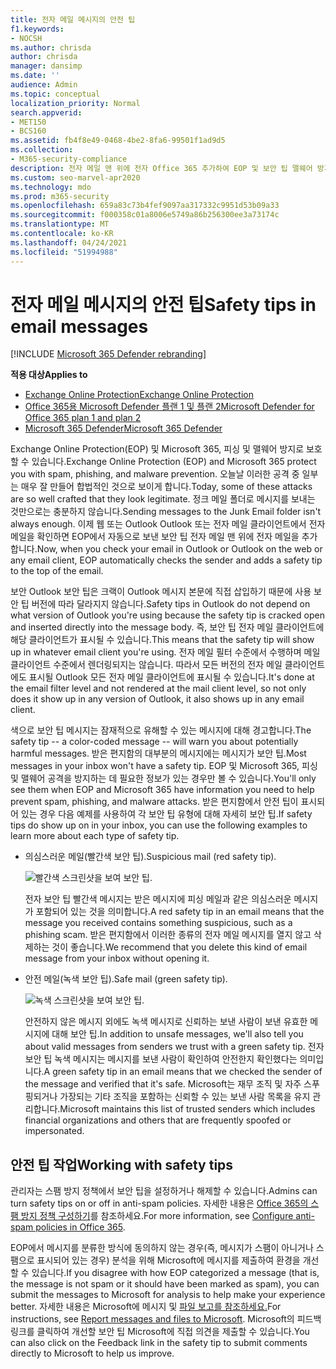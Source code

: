 ```yaml
---
title: 전자 메일 메시지의 안전 팁
f1.keywords:
- NOCSH
ms.author: chrisda
author: chrisda
manager: dansimp
ms.date: ''
audience: Admin
ms.topic: conceptual
localization_priority: Normal
search.appverid:
- MET150
- BCS160
ms.assetid: fb4f8e49-0468-4be2-8fa6-99501f1ad9d5
ms.collection:
- M365-security-compliance
description: 전자 메일 맨 위에 전자 Office 365 추가하여 EOP 및 보안 팁 맬웨어 방지를 보호하는 방법에 대해 알아보세요.
ms.custom: seo-marvel-apr2020
ms.technology: mdo
ms.prod: m365-security
ms.openlocfilehash: 659a83c73b4fef9097aa317332c9951d53b09a33
ms.sourcegitcommit: f000358c01a8006e5749a86b256300ee3a73174c
ms.translationtype: MT
ms.contentlocale: ko-KR
ms.lasthandoff: 04/24/2021
ms.locfileid: "51994988"
---
```

# <a name="safety-tips-in-email-messages"></a><span data-ttu-id="ab098-103">전자 메일 메시지의 안전 팁</span><span class="sxs-lookup"><span data-stu-id="ab098-103">Safety tips in email messages</span></span>

[!INCLUDE [Microsoft 365 Defender rebranding](../includes/microsoft-defender-for-office.md)]

<span data-ttu-id="ab098-104">**적용 대상**</span><span class="sxs-lookup"><span data-stu-id="ab098-104">**Applies to**</span></span>
- [<span data-ttu-id="ab098-105">Exchange Online Protection</span><span class="sxs-lookup"><span data-stu-id="ab098-105">Exchange Online Protection</span></span>](exchange-online-protection-overview.md)
- [<span data-ttu-id="ab098-106">Office 365용 Microsoft Defender 플랜 1 및 플랜 2</span><span class="sxs-lookup"><span data-stu-id="ab098-106">Microsoft Defender for Office 365 plan 1 and plan 2</span></span>](defender-for-office-365.md)
- [<span data-ttu-id="ab098-107">Microsoft 365 Defender</span><span class="sxs-lookup"><span data-stu-id="ab098-107">Microsoft 365 Defender</span></span>](../defender/microsoft-365-defender.md)

<span data-ttu-id="ab098-108">Exchange Online Protection(EOP) 및 Microsoft 365, 피싱 및 맬웨어 방지로 보호할 수 있습니다.</span><span class="sxs-lookup"><span data-stu-id="ab098-108">Exchange Online Protection (EOP) and Microsoft 365 protect you with spam, phishing, and malware prevention.</span></span> <span data-ttu-id="ab098-109">오늘날 이러한 공격 중 일부는 매우 잘 만들어 합법적인 것으로 보이게 합니다.</span><span class="sxs-lookup"><span data-stu-id="ab098-109">Today, some of these attacks are so well crafted that they look legitimate.</span></span> <span data-ttu-id="ab098-110">정크 메일 폴더로 메시지를 보내는 것만으로는 충분하지 않습니다.</span><span class="sxs-lookup"><span data-stu-id="ab098-110">Sending messages to the Junk Email folder isn't always enough.</span></span> <span data-ttu-id="ab098-111">이제 웹 또는 Outlook Outlook 또는 전자 메일 클라이언트에서 전자 메일을 확인하면 EOP에서 자동으로 보낸 보안 팁 전자 메일 맨 위에 전자 메일을 추가합니다.</span><span class="sxs-lookup"><span data-stu-id="ab098-111">Now, when you check your email in Outlook or Outlook on the web or any email client, EOP automatically checks the sender and adds a safety tip to the top of the email.</span></span>

<span data-ttu-id="ab098-112">보안 Outlook 보안 팁은 크랙이 Outlook 메시지 본문에 직접 삽입하기 때문에 사용 보안 팁 버전에 따라 달라지지 않습니다.</span><span class="sxs-lookup"><span data-stu-id="ab098-112">Safety tips in Outlook do not depend on what version of Outlook you're using because the safety tip is cracked open and inserted directly into the message body.</span></span> <span data-ttu-id="ab098-113">즉, 보안 팁 전자 메일 클라이언트에 해당 클라이언트가 표시될 수 있습니다.</span><span class="sxs-lookup"><span data-stu-id="ab098-113">This means that the safety tip will show up in whatever email client you're using.</span></span> <span data-ttu-id="ab098-114">전자 메일 필터 수준에서 수행하며 메일 클라이언트 수준에서 렌더링되지는 않습니다. 따라서 모든 버전의 전자 메일 클라이언트에도 표시될 Outlook 모든 전자 메일 클라이언트에 표시될 수 있습니다.</span><span class="sxs-lookup"><span data-stu-id="ab098-114">It's done at the email filter level and not rendered at the mail client level, so not only does it show up in any version of Outlook, it also shows up in any email client.</span></span>

<span data-ttu-id="ab098-115">색으로 보안 팁 메시지는 잠재적으로 유해할 수 있는 메시지에 대해 경고합니다.</span><span class="sxs-lookup"><span data-stu-id="ab098-115">The safety tip -- a color-coded message -- will warn you about potentially harmful messages.</span></span> <span data-ttu-id="ab098-116">받은 편지함의 대부분의 메시지에는 메시지가 보안 팁.</span><span class="sxs-lookup"><span data-stu-id="ab098-116">Most messages in your inbox won't have a safety tip.</span></span> <span data-ttu-id="ab098-117">EOP 및 Microsoft 365, 피싱 및 맬웨어 공격을 방지하는 데 필요한 정보가 있는 경우만 볼 수 있습니다.</span><span class="sxs-lookup"><span data-stu-id="ab098-117">You'll only see them when EOP and Microsoft 365 have information you need to help prevent spam, phishing, and malware attacks.</span></span> <span data-ttu-id="ab098-118">받은 편지함에서 안전 팁이 표시되어 있는 경우 다음 예제를 사용하여 각 보안 팁 유형에 대해 자세히 보안 팁.</span><span class="sxs-lookup"><span data-stu-id="ab098-118">If safety tips do show up on in your inbox, you can use the following examples to learn more about each type of safety tip.</span></span>

- <span data-ttu-id="ab098-119">의심스러운 메일(빨간색 보안 팁).</span><span class="sxs-lookup"><span data-stu-id="ab098-119">Suspicious mail (red safety tip).</span></span>

    ![빨간색 스크린샷을 보여 보안 팁.](../../media/5078a0be-e556-44a1-b169-09d780d26898.png)

    <span data-ttu-id="ab098-121">전자 보안 팁 빨간색 메시지는 받은 메시지에 피싱 메일과 같은 의심스러운 메시지가 포함되어 있는 것을 의미합니다.</span><span class="sxs-lookup"><span data-stu-id="ab098-121">A red safety tip in an email means that the message you received contains something suspicious, such as a phishing scam.</span></span> <span data-ttu-id="ab098-122">받은 편지함에서 이러한 종류의 전자 메일 메시지를 열지 않고 삭제하는 것이 좋습니다.</span><span class="sxs-lookup"><span data-stu-id="ab098-122">We recommend that you delete this kind of email message from your inbox without opening it.</span></span>

- <span data-ttu-id="ab098-123">안전 메일(녹색 보안 팁).</span><span class="sxs-lookup"><span data-stu-id="ab098-123">Safe mail (green safety tip).</span></span>

    ![녹색 스크린샷을 보여 보안 팁.](../../media/acbc11d0-f626-4848-9fbf-66eeeda3f803.png)

    <span data-ttu-id="ab098-125">안전하지 않은 메시지 외에도 녹색 메시지로 신뢰하는 보낸 사람이 보낸 유효한 메시지에 대해 보안 팁.</span><span class="sxs-lookup"><span data-stu-id="ab098-125">In addition to unsafe messages, we'll also tell you about valid messages from senders we trust with a green safety tip.</span></span> <span data-ttu-id="ab098-126">전자 보안 팁 녹색 메시지는 메시지를 보낸 사람이 확인하여 안전한지 확인했다는 의미입니다.</span><span class="sxs-lookup"><span data-stu-id="ab098-126">A green safety tip in an email means that we checked the sender of the message and verified that it's safe.</span></span> <span data-ttu-id="ab098-127">Microsoft는 재무 조직 및 자주 스푸핑되거나 가장되는 기타 조직을 포함하는 신뢰할 수 있는 보낸 사람 목록을 유지 관리합니다.</span><span class="sxs-lookup"><span data-stu-id="ab098-127">Microsoft maintains this list of trusted senders which includes financial organizations and others that are frequently spoofed or impersonated.</span></span>

## <a name="working-with-safety-tips"></a><span data-ttu-id="ab098-128">안전 팁 작업</span><span class="sxs-lookup"><span data-stu-id="ab098-128">Working with safety tips</span></span>

<span data-ttu-id="ab098-129">관리자는 스팸 방지 정책에서 보안 팁을 설정하거나 해제할 수 있습니다.</span><span class="sxs-lookup"><span data-stu-id="ab098-129">Admins can turn safety tips on or off in anti-spam policies.</span></span> <span data-ttu-id="ab098-130">자세한 내용은 [Office 365의 스팸 방지 정책 구성하기](configure-your-spam-filter-policies.md)를 참조하세요.</span><span class="sxs-lookup"><span data-stu-id="ab098-130">For more information, see [Configure anti-spam policies in Office 365](configure-your-spam-filter-policies.md).</span></span>

<span data-ttu-id="ab098-131">EOP에서 메시지를 분류한 방식에 동의하지 않는 경우(즉, 메시지가 스팸이 아니거나 스팸으로 표시되어 있는 경우) 분석을 위해 Microsoft에 메시지를 제출하여 환경을 개선할 수 있습니다.</span><span class="sxs-lookup"><span data-stu-id="ab098-131">If you disagree with how EOP categorized a message (that is, the message is not spam or it should have been marked as spam), you can submit the messages to Microsoft for analysis to help make your experience better.</span></span> <span data-ttu-id="ab098-132">자세한 내용은 Microsoft에 메시지 및 [파일 보고를 참조하세요.](report-junk-email-messages-to-microsoft.md)</span><span class="sxs-lookup"><span data-stu-id="ab098-132">For instructions, see [Report messages and files to Microsoft](report-junk-email-messages-to-microsoft.md).</span></span> <span data-ttu-id="ab098-133">Microsoft의 피드백 링크를 클릭하여 개선할 보안 팁 Microsoft에 직접 의견을 제출할 수 있습니다.</span><span class="sxs-lookup"><span data-stu-id="ab098-133">You can also click on the Feedback link in the safety tip to submit comments directly to Microsoft to help us improve.</span></span>
